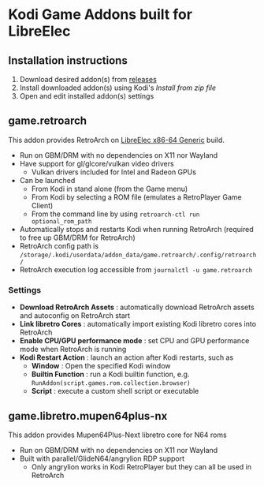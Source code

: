 # Kodi Game Addons built for LibreElec

## Installation instructions

1. Download desired addon(s) from [releases](https://github.com/jefflessard/game.retroarch/releases)
2. Install downloaded addon(s) using Kodi's *Install from zip file*
3. Open and edit installed addon(s) settings

## game.retroarch
This addon provides RetroArch on [LibreElec x86-64 Generic](https://libreelec.tv/downloads/generic/) build.
* Run on GBM/DRM with no dependencies on X11 nor Wayland
* Have support for gl/glcore/vulkan video drivers
  * Vulkan drivers included for Intel and Radeon GPUs
* Can be launched
  * From Kodi in stand alone (from the Game menu)
  * From Kodi by selecting a ROM file (emulates a RetroPlayer Game Client)
  * From the command line by using `retroarch-ctl run optional_rom_path`
* Automatically stops and restarts Kodi when running RetroArch (required to free up GBM/DRM for RetroArch)
* RetroArch config path is `/storage/.kodi/userdata/addon_data/game.retroarch/.config/retroarch/`
* RetroArch execution log accessible from `journalctl -u game.retroarch`

### Settings
* **Download RetroArch Assets** : automatically download RetroArch assets and autoconfig on RetroArch start
* **Link libretro Cores** : automatically import existing Kodi libretro cores into RetroArch
* **Enable CPU/GPU performance mode** : set CPU and GPU performance mode when RetroArch is running
* **Kodi Restart Action** : launch an action after Kodi restarts, such as
  * **Window** : Open the specified Kodi window
  * **Builtin Function** : run a Kodi builtin function, e.g. `RunAddon(script.games.rom.collection.browser)`
  * **Script** : execute a custom shell script or executable

## game.libretro.mupen64plus-nx
This addon provides Mupen64Plus-Next libretro core for N64 roms
* Run on GBM/DRM with no dependencies on X11 nor Wayland
* Built with parallel/GlideN64/angrylion RDP support
  * Only angrylion works in Kodi RetroPlayer but they can all be used in RetroArch
